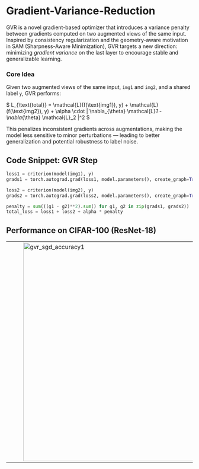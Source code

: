 
# Gradient-Variance-Reduction

GVR is a novel gradient-based optimizer that introduces a variance penalty between gradients computed on two augmented views of the same input. Inspired by consistency regularization and the geometry-aware motivation in SAM (Sharpness-Aware Minimization), GVR targets a new direction: minimizing *gradient variance* on the last layer to encourage stable and generalizable learning.

###  Core Idea

Given two augmented views of the same input, `img1` and `img2`, and a shared label `y`, GVR performs:

$
L_{\text{total}} = \mathcal{L}(f(\text{img1}), y) + \mathcal{L}(f(\text{img2}), y) + \alpha \cdot \| \nabla_{\theta} \mathcal{L}_1 - \nabla_{\theta} \mathcal{L}_2 \|^2
$

This penalizes inconsistent gradients across augmentations, making the model less sensitive to minor perturbations — leading to better generalization and potential robustness to label noise.

## Code Snippet: GVR Step
```python
loss1 = criterion(model(img1), y)
grads1 = torch.autograd.grad(loss1, model.parameters(), create_graph=True)

loss2 = criterion(model(img2), y)
grads2 = torch.autograd.grad(loss2, model.parameters(), create_graph=True)

penalty = sum(((g1 - g2)**2).sum() for g1, g2 in zip(grads1, grads2))
total_loss = loss1 + loss2 + alpha * penalty
```
##  Performance on CIFAR-100 (ResNet-18)
<table>
  <tr>
    <td style="vertical-align: top; padding-right: 30px;">
      <p> 
      </p>
    </td>
    <td>
      <img width="590" height="590" alt="gvr_sgd_accuracy1" src="https://github.com/user-attachments/assets/0099f9ef-304c-4218-9a2e-917d70560f33" />
    </td>
  </tr>
</table>
